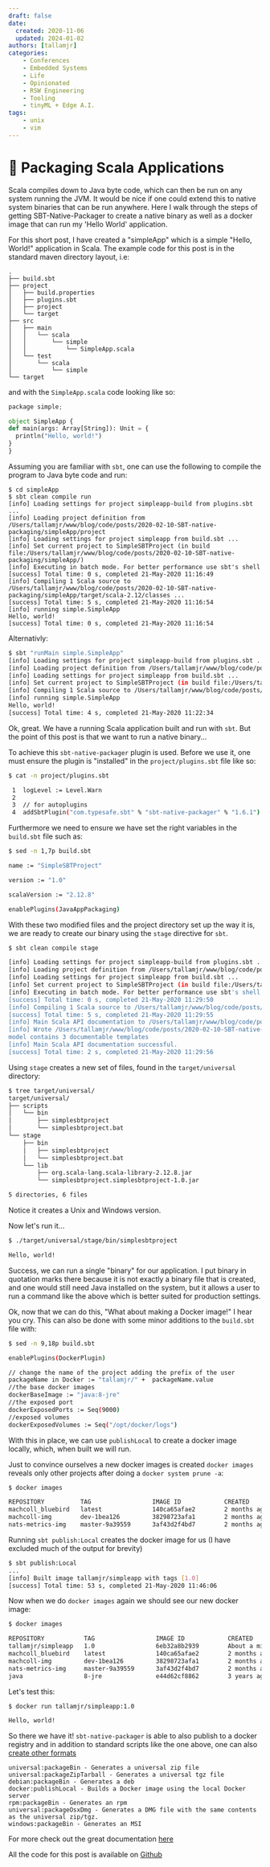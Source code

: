 ```yaml
---
draft: false
date:
  created: 2020-11-06
  updated: 2024-01-02
authors: [tallamjr]
categories:
    - Conferences
    - Embedded Systems
    - Life
    - Opinionated
    - RSW Engineering
    - Tooling
    - tinyML + Edge A.I.
tags:
    - unix
    - vim
---
```


# 🎁 **Packaging Scala Applications**

Scala compiles down to Java byte code, which can then be run on any system running the JVM. It
would be nice if one could extend this to native system binaries that can be run anywhere. Here I
walk through the steps of getting SBT-Native-Packager to create a native binary as well as a docker
image that can run my 'Hello World' application.

<!-- more -->

For this short post, I have created a "simpleApp" which is a simple "Hello, World!" application in
Scala. The example code for this post is in the standard maven directory layout, i.e:

```plaintext
.
├── build.sbt
├── project
│   ├── build.properties
│   ├── plugins.sbt
│   ├── project
│   └── target
├── src
│   ├── main
│   │   └── scala
│   │       └── simple
│   │           └── SimpleApp.scala
│   └── test
│       └── scala
│           └── simple
└── target

```

and with the `SimpleApp.scala` code looking like so:

```python
package simple;

object SimpleApp {
def main(args: Array[String]): Unit = {
  println("Hello, world!")
}
}

```

Assuming you are familiar with `sbt`, one can use the following to compile the program to
Java byte code and run:

```plaintext
$ cd simpleApp
$ sbt clean compile run
[info] Loading settings for project simpleapp-build from plugins.sbt ...
[info] Loading project definition from /Users/tallamjr/www/blog/code/posts/2020-02-10-SBT-native-packaging/simpleApp/project
[info] Loading settings for project simpleapp from build.sbt ...
[info] Set current project to SimpleSBTProject (in build file:/Users/tallamjr/www/blog/code/posts/2020-02-10-SBT-native-packaging/simpleApp/)
[info] Executing in batch mode. For better performance use sbt's shell
[success] Total time: 0 s, completed 21-May-2020 11:16:49
[info] Compiling 1 Scala source to /Users/tallamjr/www/blog/code/posts/2020-02-10-SBT-native-packaging/simpleApp/target/scala-2.12/classes ...
[success] Total time: 5 s, completed 21-May-2020 11:16:54
[info] running simple.SimpleApp
Hello, world!
[success] Total time: 0 s, completed 21-May-2020 11:16:54
```
Alternativly:

```bash
$ sbt "runMain simple.SimpleApp"
[info] Loading settings for project simpleapp-build from plugins.sbt ...
[info] Loading project definition from /Users/tallamjr/www/blog/code/posts/2020-02-10-SBT-native-packaging/simpleApp/project
[info] Loading settings for project simpleapp from build.sbt ...
[info] Set current project to SimpleSBTProject (in build file:/Users/tallamjr/www/blog/code/posts/2020-02-10-SBT-native-packaging/simpleApp/)
[info] Compiling 1 Scala source to /Users/tallamjr/www/blog/code/posts/2020-02-10-SBT-native-packaging/simpleApp/target/scala-2.12/classes ...
[info] running simple.SimpleApp
Hello, world!
[success] Total time: 4 s, completed 21-May-2020 11:22:34

```

Ok, great. We have a running Scala application built and run with `sbt`. But the point of this post
is that we want to run a native binary...

To achieve this `sbt-native-packager` plugin is used. Before we use it, one must ensure the plugin
is "installed" in the `project/plugins.sbt` file like so:

```bash
$ cat -n project/plugins.sbt

 1  logLevel := Level.Warn
 2
 3  // for autoplugins
 4  addSbtPlugin("com.typesafe.sbt" % "sbt-native-packager" % "1.6.1")
```

Furthermore we need to ensure we have set the right variables in the `build.sbt` file such as:

```bash
$ sed -n 1,7p build.sbt

name := "SimpleSBTProject"

version := "1.0"

scalaVersion := "2.12.8"

enablePlugins(JavaAppPackaging)
```

With these two modified files and the project directory set up the way it is, we are ready to create
our binary using the `stage` directive for `sbt`.

```bash
$ sbt clean compile stage

[info] Loading settings for project simpleapp-build from plugins.sbt ...
[info] Loading project definition from /Users/tallamjr/www/blog/code/posts/2020-02-10-SBT-native-packaging/simpleApp/project
[info] Loading settings for project simpleapp from build.sbt ...
[info] Set current project to SimpleSBTProject (in build file:/Users/tallamjr/www/blog/code/posts/2020-02-10-SBT-native-packaging/simpleApp/)
[info] Executing in batch mode. For better performance use sbt's shell
[success] Total time: 0 s, completed 21-May-2020 11:29:50
[info] Compiling 1 Scala source to /Users/tallamjr/www/blog/code/posts/2020-02-10-SBT-native-packaging/simpleApp/target/scala-2.12/classes ...
[success] Total time: 5 s, completed 21-May-2020 11:29:55
[info] Main Scala API documentation to /Users/tallamjr/www/blog/code/posts/2020-02-10-SBT-native-packaging/simpleApp/target/scala-2.12/api...
[info] Wrote /Users/tallamjr/www/blog/code/posts/2020-02-10-SBT-native-packaging/simpleApp/target/scala-2.12/simplesbtproject_2.12-1.0.pom
model contains 3 documentable templates
[info] Main Scala API documentation successful.
[success] Total time: 2 s, completed 21-May-2020 11:29:56

```

Using `stage` creates a new set of files, found in the `target/universal` directory:

```bash
$ tree target/universal/
target/universal/
├── scripts
│   └── bin
│       ├── simplesbtproject
│       └── simplesbtproject.bat
└── stage
    ├── bin
    │   ├── simplesbtproject
    │   └── simplesbtproject.bat
    └── lib
        ├── org.scala-lang.scala-library-2.12.8.jar
        └── simplesbtproject.simplesbtproject-1.0.jar

5 directories, 6 files

```

Notice it creates a Unix and Windows version.

Now let's run it...

```bash
$ ./target/universal/stage/bin/simplesbtproject

Hello, world!
```

Success, we can run a single "binary" for our application. I put binary in quotation marks there
because it is not exactly a binary file that is created, and one would still need Java installed on
the system, but it allows a user to run a command like the above which is better suited for
production settings.

Ok, now that we can do this, "What about making a Docker image!" I hear you cry. This can also be
done with some minor additions to the `build.sbt` file with:

```bash
$ sed -n 9,18p build.sbt

enablePlugins(DockerPlugin)

// change the name of the project adding the prefix of the user
packageName in Docker := "tallamjr/" +  packageName.value
//the base docker images
dockerBaseImage := "java:8-jre"
//the exposed port
dockerExposedPorts := Seq(9000)
//exposed volumes
dockerExposedVolumes := Seq("/opt/docker/logs")

```

With this in place, we can use `publishLocal` to create a docker image locally, which, when built we
will run.

Just to convince ourselves a new docker images is created `docker images` reveals only other
projects after doing a `docker system prune -a`:

```bash
$ docker images

REPOSITORY          TAG                 IMAGE ID            CREATED             SIZE
machcoll_bluebird   latest              140ca65afae2        2 months ago        1.15GB
machcoll-img        dev-1bea126         38298723afa1        2 months ago        1.01GB
nats-metrics-img    master-9a39559      3af43d2f4bd7        2 months ago        1.1GB

```

Running `sbt publish:Local` creates the docker image for us (I have excluded much of the output for
brevity)

```bash
$ sbt publish:Local
...
[info] Built image tallamjr/simpleapp with tags [1.0]
[success] Total time: 53 s, completed 21-May-2020 11:46:06
```

Now when we do `docker images` again we should see our new docker image:

```bash
$ docker images

REPOSITORY           TAG                 IMAGE ID            CREATED              SIZE
tallamjr/simpleapp   1.0                 6eb32a8b2939        About a minute ago   317MB
machcoll_bluebird    latest              140ca65afae2        2 months ago         1.15GB
machcoll-img         dev-1bea126         38298723afa1        2 months ago         1.01GB
nats-metrics-img     master-9a39559      3af43d2f4bd7        2 months ago         1.1GB
java                 8-jre               e44d62cf8862        3 years ago          311MB

```

Let's test this:

```bash
$ docker run tallamjr/simpleapp:1.0

Hello, world!
```

So there we have it! `sbt-native-packager` is able to also publish to a docker registry and in
addition to standard scripts like the one above, one can also [create other formats](https://www.scala-sbt.org/sbt-native-packager/gettingstarted.html#create-a-package)

    universal:packageBin - Generates a universal zip file
    universal:packageZipTarball - Generates a universal tgz file
    debian:packageBin - Generates a deb
    docker:publishLocal - Builds a Docker image using the local Docker server
    rpm:packageBin - Generates an rpm
    universal:packageOsxDmg - Generates a DMG file with the same contents as the universal zip/tgz.
    windows:packageBin - Generates an MSI


For more check out the great documentation [here](https://www.scala-sbt.org/sbt-native-packager/index.html)

All the code for this post is available on [Github](https://github.com/tallamjr/blog/tree/master/code/posts)

<!-- {{< figure src="/blog/img/posts/2016-11-12-Matlab-R-Julia-Notebooks/newprojectlist.png" class="alignright">}} -->

<!-- - [Scala and SBT Introduction](#scala) -->
<!-- - [SBT-Native-Packager](#native) -->
<!-- - [Docker](#docker) -->

<!-- ```python -->
<!-- print(f"Numpy: {np.__version__}") -->
<!-- ``` -->

<!-- Say if I said something here -->

<!-- ```bash -->
<!-- $ echo "Hello World!" -->
<!-- ``` -->

<!-- ```scala -->
<!-- println("hello") -->
<!-- def somefunction(col: String) -->

<!-- val mate = Int 5 -->
<!-- ``` -->
<!-- # <a name="matlab"></a>MATLAB -->
